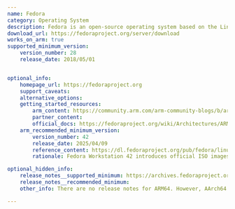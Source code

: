 ```yaml
---
name: Fedora
category: Operating System
description: Fedora is an open-source operating system based on the Linux kernel for hardware, clouds and containers.
download_url: https://fedoraproject.org/server/download
works_on_arm: true
supported_minimum_version:
    version_number: 28
    release_date: 2018/05/01


optional_info:
    homepage_url: https://fedoraproject.org
    support_caveats:
    alternative_options:
    getting_started_resources:
        arm_content: https://community.arm.com/arm-community-blogs/b/architectures-and-processors-blog/posts/spotlight-on-the-linux-software-ecosystem---the-fedora-project
        partner_content:
        official_docs: https://fedoraproject.org/wiki/Architectures/ARM
    arm_recommended_minimum_version:
        version_number: 42
        release_date: 2025/04/09
        reference_content: https://dl.fedoraproject.org/pub/fedora/linux/releases/42/Workstation/aarch64/iso/
        rationale: Fedora Workstation 42 introduces official ISO images for Aarch64. This makes it easier to perform clean installations on Arm64 hardware, better suited for UEFI/Secure Boot, which is important for modern Arm servers/laptops, and more accessible for developers and users needing full installation control.

optional_hidden_info:
    release_notes__supported_minimum: https://archives.fedoraproject.org/pub/archive/fedora/linux/releases/28/Server/
    release_notes__recommended_minimum:
    other_info: There are no release notes for ARM64. However, AArch64 releases are published from version 28 release. Kindly refer [here](https://archives.fedoraproject.org/pub/archive/fedora/linux/releases/28/Server/).

---
```

